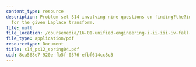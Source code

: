 ```yaml
---
content_type: resource
description: Problem set S14 involving nine questions on finding?the?inverse?Laplace?transform
  for the given Laplace transform.
file: null
file_location: /coursemedia/16-01-unified-engineering-i-ii-iii-iv-fall-2005-spring-2006/8ca568e7920efb5f0376efbf614cc8c3_s14_ps12_spring04.pdf
file_type: application/pdf
resourcetype: Document
title: s14_ps12_spring04.pdf
uid: 8ca568e7-920e-fb5f-0376-efbf614cc8c3
---
```


